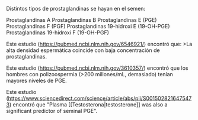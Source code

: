 


Distintos tipos de prostaglandinas se hayan en el semen:

Prostaglandinas A
Prostaglandinas B
Prostaglandinas E (PGE)
Prostaglandinas F (PGF)
Prostaglandinas 19-hidroxi E (19-OH-PGE)
Prostaglandinas 19-hidroxi F (19-OH-PGF)

Este estudio (https://pubmed.ncbi.nlm.nih.gov/6546921/) encontró que:
	>La alta densidad espermática coincide con baja concentración de prostaglandinas.

Este estudio (https://pubmed.ncbi.nlm.nih.gov/3610357/) encontró que los hombres con polizoospermia (>200 millones/mL, demasiado) tenían mayores niveles de PGE.

Este estudio (https://www.sciencedirect.com/science/article/abs/pii/S0015028216475473) encontró que "Plasma [[Testosterona|testosterone]] was also a significant predictor of seminal PGE".


